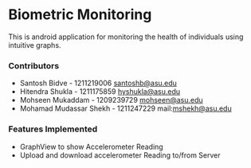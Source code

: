 # Biometric Monitoring

This is android application for monitoring the health of individuals using intuitive graphs.

### Contributors 
  * Santosh Bidve -  1211219006 santoshb@asu.edu
  * Hitendra Shukla - 1211175859 hyshukla@asu.edu
  * Mohseen Mukaddam - 1209239729 mohseen@asu.edu
  * Mohamad Mudassar Shekh - 1211247229 mail:mshekh@asu.edu
  
### Features Implemented
* GraphView to show Accelerometer Reading
* Upload and download accelerometer Reading to/from Server
 
